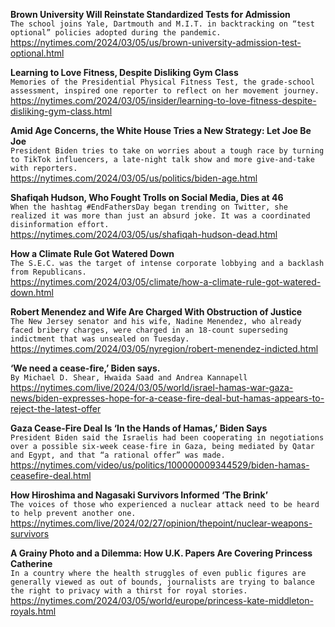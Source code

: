 **Brown University Will Reinstate Standardized Tests for Admission**\
`The school joins Yale, Dartmouth and M.I.T. in backtracking on “test optional” policies adopted during the pandemic.`\
https://nytimes.com/2024/03/05/us/brown-university-admission-test-optional.html

**Learning to Love Fitness, Despite Disliking Gym Class**\
`Memories of the Presidential Physical Fitness Test, the grade-school assessment, inspired one reporter to reflect on her movement journey.`\
https://nytimes.com/2024/03/05/insider/learning-to-love-fitness-despite-disliking-gym-class.html

**Amid Age Concerns, the White House Tries a New Strategy: Let Joe Be Joe**\
`President Biden tries to take on worries about a tough race by turning to TikTok influencers, a late-night talk show and more give-and-take with reporters.`\
https://nytimes.com/2024/03/05/us/politics/biden-age.html

**Shafiqah Hudson, Who Fought Trolls on Social Media, Dies at 46**\
`When the hashtag #EndFathersDay began trending on Twitter, she realized it was more than just an absurd joke. It was a coordinated disinformation effort.`\
https://nytimes.com/2024/03/05/us/shafiqah-hudson-dead.html

**How a Climate Rule Got Watered Down**\
`The S.E.C. was the target of intense corporate lobbying and a backlash from Republicans.`\
https://nytimes.com/2024/03/05/climate/how-a-climate-rule-got-watered-down.html

**Robert Menendez and Wife Are Charged With Obstruction of Justice**\
`The New Jersey senator and his wife, Nadine Menendez, who already faced bribery charges, were charged in an 18-count superseding indictment that was unsealed on Tuesday.`\
https://nytimes.com/2024/03/05/nyregion/robert-menendez-indicted.html

**‘We need a cease-fire,’ Biden says.**\
`By Michael D. Shear, Hwaida Saad and Andrea Kannapell`\
https://nytimes.com/live/2024/03/05/world/israel-hamas-war-gaza-news/biden-expresses-hope-for-a-cease-fire-deal-but-hamas-appears-to-reject-the-latest-offer

**Gaza Cease-Fire Deal Is ‘In the Hands of Hamas,’ Biden Says**\
`President Biden said the Israelis had been cooperating in negotiations over a possible six-week cease-fire in Gaza, being mediated by Qatar and Egypt, and that “a rational offer” was made.`\
https://nytimes.com/video/us/politics/100000009344529/biden-hamas-ceasefire-deal.html

**How Hiroshima and Nagasaki Survivors Informed ‘The Brink’**\
`The voices of those who experienced a nuclear attack need to be heard to help prevent another one.`\
https://nytimes.com/live/2024/02/27/opinion/thepoint/nuclear-weapons-survivors

**A Grainy Photo and a Dilemma: How U.K. Papers Are Covering Princess Catherine**\
`In a country where the health struggles of even public figures are generally viewed as out of bounds, journalists are trying to balance the right to privacy with a thirst for royal stories.`\
https://nytimes.com/2024/03/05/world/europe/princess-kate-middleton-royals.html

